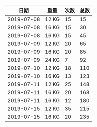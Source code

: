 |日期|重量|次数|总数|
|---|---|---|---|
|2019-07-08|12 KG|15|15
|2019-07-08|16 KG|15|30
|2019-07-08|16 KG|15|45
|2019-07-09|12 KG|20|65
|2019-07-09|16 KG|20|85
|2019-07-09|24 KG|7|92
|2019-07-10|12 KG|18|110
|2019-07-10|16 KG|13|123
|2019-07-11|12 KG|25|148
|2019-07-11|16 KG|20|168
|2019-07-11|16 KG|12|180
|2019-07-15|12 KG|35|215
|2019-07-15|16 KG|20|235
